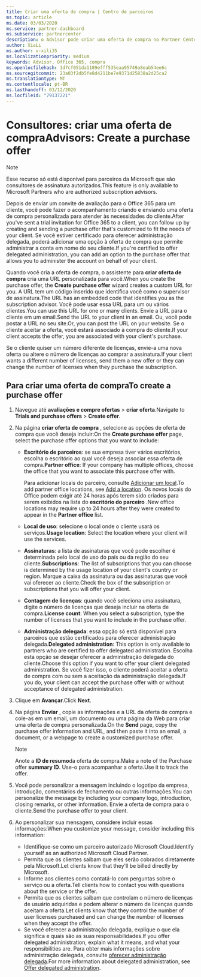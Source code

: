 ```yaml
---
title: Criar uma oferta de compra | Centro de parceiros
ms.topic: article
ms.date: 03/03/2020
ms.service: partner-dashboard
ms.subservice: partnercenter
description: o Advisor pode criar uma oferta de compra no Partner Center
author: XiaLi
ms.author: v-xili35
ms.localizationpriority: medium
keywords: Advisor, Office 365, compra
ms.openlocfilehash: 1d7cf051da1189efff535eaa95749a8eab54ee6c
ms.sourcegitcommit: 23a03f2db5fe8d4211be7e9371d25838a2d25ca2
ms.translationtype: MT
ms.contentlocale: pt-BR
ms.lasthandoff: 03/12/2020
ms.locfileid: "79137221"
---
```

# <a name="advisors-create-a-purchase-offer"></a><span data-ttu-id="cc03b-104">Consultores: criar uma oferta de compra</span><span class="sxs-lookup"><span data-stu-id="cc03b-104">Advisors: Create a purchase offer</span></span>

> [!NOTE]
> <span data-ttu-id="cc03b-105">Esse recurso só está disponível para parceiros da Microsoft que são consultores de assinatura autorizados.</span><span class="sxs-lookup"><span data-stu-id="cc03b-105">This feature is only available to Microsoft Partners who are authorized subscription advisors.</span></span> 

<span data-ttu-id="cc03b-106">Depois de enviar um convite de avaliação para o Office 365 para um cliente, você pode fazer o acompanhamento criando e enviando uma oferta de compra personalizada para atender às necessidades do cliente.</span><span class="sxs-lookup"><span data-stu-id="cc03b-106">After you've sent a trial invitation for Office 365 to a client, you can follow up by creating and sending a purchase offer that's customized to fit the needs of your client.</span></span> <span data-ttu-id="cc03b-107">Se você estiver certificado para oferecer administração delegada, poderá adicionar uma opção à oferta de compra que permite administrar a conta em nome do seu cliente.</span><span class="sxs-lookup"><span data-stu-id="cc03b-107">If you're certified to offer delegated administration, you can add an option to the purchase offer that allows you to administer the account on behalf of your client.</span></span>

<span data-ttu-id="cc03b-108">Quando você cria a oferta de compra, o assistente para **criar oferta de compra** cria uma URL personalizada para você.</span><span class="sxs-lookup"><span data-stu-id="cc03b-108">When you create the purchase offer, the **Create purchase offer** wizard creates a custom URL for you.</span></span> <span data-ttu-id="cc03b-109">A URL tem um código inserido que identifica você como o supervisor de assinatura.</span><span class="sxs-lookup"><span data-stu-id="cc03b-109">The URL has an embedded code that identifies you as the subscription advisor.</span></span> <span data-ttu-id="cc03b-110">Você pode usar essa URL para um ou vários clientes.</span><span class="sxs-lookup"><span data-stu-id="cc03b-110">You can use this URL for one or many clients.</span></span> <span data-ttu-id="cc03b-111">Envie a URL para o cliente em um email.</span><span class="sxs-lookup"><span data-stu-id="cc03b-111">Send the URL to your client in an email.</span></span> <span data-ttu-id="cc03b-112">Ou, você pode postar a URL no seu site.</span><span class="sxs-lookup"><span data-stu-id="cc03b-112">Or, you can post the URL on your website.</span></span> <span data-ttu-id="cc03b-113">Se o cliente aceitar a oferta, você estará associado à compra do cliente.</span><span class="sxs-lookup"><span data-stu-id="cc03b-113">If your client accepts the offer, you are associated with your client's purchase.</span></span>

<span data-ttu-id="cc03b-114">Se o cliente quiser um número diferente de licenças, envie-a uma nova oferta ou altere o número de licenças ao comprar a assinatura.</span><span class="sxs-lookup"><span data-stu-id="cc03b-114">If your client wants a different number of licenses, send them a new offer or they can change the number of licenses when they purchase the subscription.</span></span> 

## <a name="to-create-a-purchase-offer"></a><span data-ttu-id="cc03b-115">Para criar uma oferta de compra</span><span class="sxs-lookup"><span data-stu-id="cc03b-115">To create a purchase offer</span></span>

1. <span data-ttu-id="cc03b-116">Navegue até **avaliações e compre ofertas** > **criar oferta**.</span><span class="sxs-lookup"><span data-stu-id="cc03b-116">Navigate to **Trials and purchase offers** > **Create offer**.</span></span>

2. <span data-ttu-id="cc03b-117">Na página **criar oferta de compra** , selecione as opções de oferta de compra que você deseja incluir:</span><span class="sxs-lookup"><span data-stu-id="cc03b-117">On the **Create purchase offer** page, select the purchase offer options that you want to include:</span></span>

    - <span data-ttu-id="cc03b-118">**Escritório de parceiros**: se sua empresa tiver vários escritórios, escolha o escritório ao qual você deseja associar essa oferta de compra.</span><span class="sxs-lookup"><span data-stu-id="cc03b-118">**Partner office**: If your company has multiple offices, choose the office that you want to associate this purchase offer with.</span></span>

        <span data-ttu-id="cc03b-119">Para adicionar locais do parceiro, consulte [Adicionar um local](manage-locations.md).</span><span class="sxs-lookup"><span data-stu-id="cc03b-119">To add partner office locations, see [Add a location](manage-locations.md).</span></span> <span data-ttu-id="cc03b-120">Os novos locais do Office podem exigir até 24 horas após terem sido criados para serem exibidos na lista do **escritório do parceiro** .</span><span class="sxs-lookup"><span data-stu-id="cc03b-120">New office locations may require up to 24 hours after they were created to appear in the **Partner office** list.</span></span>

    - <span data-ttu-id="cc03b-121">**Local de uso**: selecione o local onde o cliente usará os serviços.</span><span class="sxs-lookup"><span data-stu-id="cc03b-121">**Usage location**: Select the location where your client will use the services.</span></span>
    - <span data-ttu-id="cc03b-122">**Assinaturas**: a lista de assinaturas que você pode escolher é determinada pelo local de uso do país ou da região do seu cliente.</span><span class="sxs-lookup"><span data-stu-id="cc03b-122">**Subscriptions**: The list of subscriptions that you can choose is determined by the usage location of your client's country or region.</span></span> <span data-ttu-id="cc03b-123">Marque a caixa da assinatura ou das assinaturas que você vai oferecer ao cliente.</span><span class="sxs-lookup"><span data-stu-id="cc03b-123">Check the box of the subscription or subscriptions that you will offer your client.</span></span>
    - <span data-ttu-id="cc03b-124">**Contagem de licenças**: quando você seleciona uma assinatura, digite o número de licenças que deseja incluir na oferta de compra.</span><span class="sxs-lookup"><span data-stu-id="cc03b-124">**License count**: When you select a subscription, type the number of licenses that you want to include in the purchase offer.</span></span>
    - <span data-ttu-id="cc03b-125">**Administração delegada**: essa opção só está disponível para parceiros que estão certificados para oferecer administração delegada.</span><span class="sxs-lookup"><span data-stu-id="cc03b-125">**Delegated administration**: This option is only available to partners who are certified to offer delegated administration.</span></span> <span data-ttu-id="cc03b-126">Escolha esta opção se desejar oferecer a administração delegada do cliente.</span><span class="sxs-lookup"><span data-stu-id="cc03b-126">Choose this option if you want to offer your client delegated administration.</span></span> <span data-ttu-id="cc03b-127">Se você fizer isso, o cliente poderá aceitar a oferta de compra com ou sem a aceitação da administração delegada.</span><span class="sxs-lookup"><span data-stu-id="cc03b-127">If you do, your client can accept the purchase offer with or without acceptance of delegated administration.</span></span>

3. <span data-ttu-id="cc03b-128">Clique em **Avançar**.</span><span class="sxs-lookup"><span data-stu-id="cc03b-128">Click **Next**.</span></span>

4. <span data-ttu-id="cc03b-129">Na página **Enviar** , copie as informações e a URL da oferta de compra e cole-as em um email, um documento ou uma página da Web para criar uma oferta de compra personalizada.</span><span class="sxs-lookup"><span data-stu-id="cc03b-129">On the **Send** page, copy the purchase offer information and URL, and then paste it into an email, a document, or a webpage to create a customized purchase offer.</span></span>

    > [!NOTE]
    > <span data-ttu-id="cc03b-130">Anote a **ID de resumo**da oferta de compra.</span><span class="sxs-lookup"><span data-stu-id="cc03b-130">Make a note of the Purchase offer **summary ID**.</span></span> <span data-ttu-id="cc03b-131">Use-o para acompanhar a oferta.</span><span class="sxs-lookup"><span data-stu-id="cc03b-131">Use it to track the offer.</span></span>

5. <span data-ttu-id="cc03b-132">Você pode personalizar a mensagem incluindo o logotipo da empresa, introdução, comentários de fechamento ou outras informações.</span><span class="sxs-lookup"><span data-stu-id="cc03b-132">You can personalize the message by including your company logo, introduction, closing remarks, or other information.</span></span> <span data-ttu-id="cc03b-133">Envie a oferta de compra para o cliente.</span><span class="sxs-lookup"><span data-stu-id="cc03b-133">Send the purchase offer to your client.</span></span>

6. <span data-ttu-id="cc03b-134">Ao personalizar sua mensagem, considere incluir essas informações:</span><span class="sxs-lookup"><span data-stu-id="cc03b-134">When you customize your message, consider including this information:</span></span>

    - <span data-ttu-id="cc03b-135">Identifique-se como um parceiro autorizado Microsoft Cloud.</span><span class="sxs-lookup"><span data-stu-id="cc03b-135">Identify yourself as an authorized Microsoft Cloud Partner.</span></span>
    - <span data-ttu-id="cc03b-136">Permita que os clientes saibam que eles serão cobrados diretamente pela Microsoft.</span><span class="sxs-lookup"><span data-stu-id="cc03b-136">Let clients know that they'll be billed directly by Microsoft.</span></span>
    - <span data-ttu-id="cc03b-137">Informe aos clientes como contatá-lo com perguntas sobre o serviço ou a oferta.</span><span class="sxs-lookup"><span data-stu-id="cc03b-137">Tell clients how to contact you with questions about the service or the offer.</span></span>
    - <span data-ttu-id="cc03b-138">Permita que os clientes saibam que controlam o número de licenças de usuário adquiridas e podem alterar o número de licenças quando aceitam a oferta.</span><span class="sxs-lookup"><span data-stu-id="cc03b-138">Let clients know that they control the number of user licenses purchased and can change the number of licenses when they accept the offer.</span></span>
    - <span data-ttu-id="cc03b-139">Se você oferecer a administração delegada, explique o que ela significa e quais são as suas responsabilidades.</span><span class="sxs-lookup"><span data-stu-id="cc03b-139">If you offer delegated administration, explain what it means, and what your responsibilities are.</span></span> <span data-ttu-id="cc03b-140">Para obter mais informações sobre administração delegada, consulte [oferecer administração delegada](customers_revoke_admin_privileges.md).</span><span class="sxs-lookup"><span data-stu-id="cc03b-140">For more information about delegated administration, see [Offer delegated administration](customers_revoke_admin_privileges.md).</span></span>